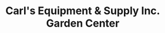 ---
title: "Carl's Equipment & Supply Inc. Garden Center"
url: /riverhead/carls-equipment-und-supply-inc-garden-center/
shop: Garten-Center
---